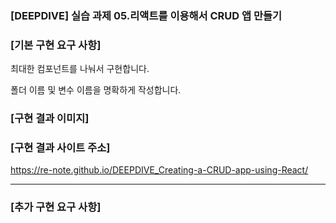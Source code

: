 ### [DEEPDIVE] 실습 과제 05.리액트를 이용해서 CRUD 앱 만들기

### [기본 구현 요구 사항]

최대한 컴포넌트를 나눠서 구현합니다.

폴더 이름 및 변수 이름을 명확하게 작성합니다.

### [구현 결과 이미지]

### [구현 결과 사이트 주소]

https://re-note.github.io/DEEPDIVE_Creating-a-CRUD-app-using-React/

---

### [추가 구현 요구 사항]